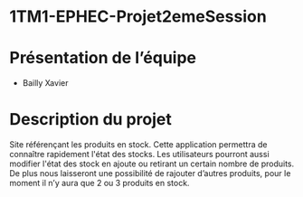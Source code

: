 # 1TM1-EPHEC-Projet2emeSession
# Présentation de l’équipe 
- Bailly Xavier
# Description du projet
Site référençant les produits en stock.
Cette application permettra de connaître rapidement l'état des stocks. Les utilisateurs pourront aussi modifier l'état des stock en ajoute ou retirant un certain nombre de produits.
De plus nous laisseront une possibilité de rajouter d’autres produits, pour le moment il n’y aura que 2 ou 3 produits en stock.
